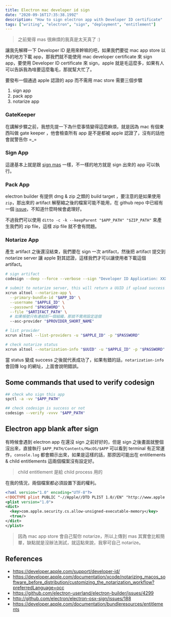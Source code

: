```yaml
---
title: Electron mac developer id sign
date: "2020-09-16T17:35:38.199Z"
description: "How to sign electron app with Developer ID certificate"
tags: ["writing", "electron", "sign", "deployment", "entitlement"]
---
```


> 之前覺得 mas 很麻煩的我真是太天真了 :)

讓我先解釋一下 Developer ID 是用來幹嘛的吧，如果我們要從 mac app store 以外的地方下載 app，那我們就不能使用 mac developer certificate 來 sign app，要使用 Developer ID certificate 來 sign，apple 就是毛這麼多，如果有人可以告訴我為啥要這麼龜毛，那就幫大忙了。

要發布一個通過 apple 認證的 app 而不需用 mac store 需要三個步驟

1. sign app
2. pack app
3. notarize app

### GateKeeper

在講解步驟之前，我想先提一下為什麼事情變得這麼麻煩，就是因為 mac 有個東西叫做 gate keeper ，他會檢查所有 app 是不是都被 apple 認證了，沒有的話他會就警告你 =\_=

### Sign App

這邊基本上就是跟 [sign mas](/electron-mac-app-store-sign) 一樣，不一樣的地方就是 sign 出來的 app 可以執行。

### Pack App

electron builder 有提供 dmg & zip 之類的 build target ，要注意的是如果使用 `zip`，那出來的 artifact 解壓縮之後的檔案可能不能用，在 github repo 中已經有一個 [issue](https://github.com/electron-userland/electron-builder/issues/4299)，不知道什麼時候會處理好。

不過我們可以使用 `ditto -c -k --keepParent "$APP_PATH" "$ZIP_PATH"` 來產生我們的 zip file，這樣 zip file 就不會有問題。

### Notarize App

產生 artifact 之後還沒結束，我們要在 sign 一次 artifact，然後把 artifact 提交到 notarize server 讓 apple 對其認證，這樣我們才可以讓使用者下載這個 artifact。

```bash
# sign artifact
codesign --deep --force --verbose --sign "Developer ID Application: XXXXXX (XXXXX)" "$APP_PATH"

# submit to notarize server, this will return a UUID if upload success
xcrun altool --notarize-app \
  --primary-bundle-id "$APP_ID" \
  --username "$APPLE_ID" \
  --passowrd "$PASSWORD" \
  --file "$ARTIFACT_PATH" \
  # 如果帳號只有連結到一個組織，那就不需用設定這個
  --asc-provider "$PROVIDER_SHORT_NAME"

# list provider
xcrun altool --list-providers -u "$APPLE_ID" -p "$PASSWORD"

# check notarize status
xcrun altool --notarization-info "$UUID" -u "$APPLE_ID" -p "$PASSWORD"
```

當 status 變成 success 之後就代表成功了，如果有錯的話，`notarization-info` 會回傳 log 的網址，上面會說明錯誤。

## Some commands that used to verify codesign

```bash
## check who sign this app
spctl -a -vv "$APP_PATH"

## check codesign is success or not
codesign --verify -vvvv "$APP_PATH"
```

## Electron app blank after sign

有時候會遇到 electron app 在還沒 sign 之前好好的，但是 sign 之後畫面就整個沒出來，直接執行 `$APP_PATH/Contents/MacOS/$APP` 可以看到 terminal 有正常運作，`console.log` 都會顯示出來，如果是這樣的話，那原因可能出在 entitlements & child entitlements 這兩個檔案沒有設定好。

> child entitlement 是給 child process 用的

在我的情況，兩個檔案都必須設置下面的權利。

```xml
<?xml version="1.0" encoding="UTF-8"?>
<!DOCTYPE plist PUBLIC "-//Apple//DTD PLIST 1.0//EN" "http://www.apple.com/DTDs/PropertyList-1.0.dtd">
<plist version="1.0">
<dict>
  <key>com.apple.security.cs.allow-unsigned-executable-memory</key>
  <true/>
</dict>
</plist>
```

> 因為 mac app store 會自己幫你 notarize，所以上傳到 mas 其實會比較簡單，缺點就是沒辦法測試，就這點來說，我寧可自己 notarize。

## References

- https://developer.apple.com/support/developer-id/
- https://developer.apple.com/documentation/xcode/notarizing_macos_software_before_distribution/customizing_the_notarization_workflow?preferredLanguage=occ
- https://github.com/electron-userland/electron-builder/issues/4299
- http://github.com/electron/electron-osx-sign/issues/188
- https://developer.apple.com/documentation/bundleresources/entitlements
